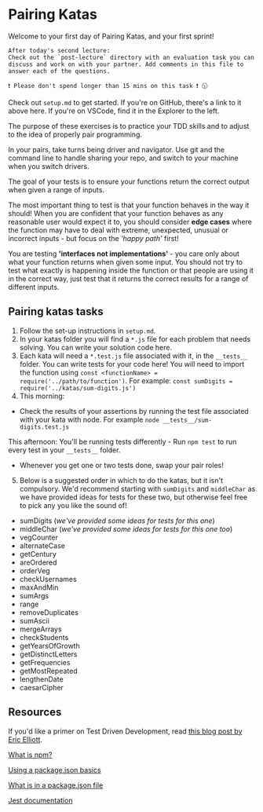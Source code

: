 # Pairing Katas

Welcome to your first day of Pairing Katas, and your first sprint!

```
After today's second lecture:
Check out the `post-lecture` directory with an evaluation task you can discuss and work on with your partner. Add comments in this file to answer each of the questions.

❗ Please don't spend longer than 15 mins on this task ❗ 🕥
```

Check out `setup.md` to get started. If you're on GitHub, there's a link to it above here. If you're on VSCode, find it in the Explorer to the left.

The purpose of these exercises is to practice your TDD skills and to adjust to the idea of properly pair programming.

In your pairs, take turns being driver and navigator. Use git and the command line to handle sharing your repo, and switch to your machine when you switch drivers.

The goal of your tests is to ensure your functions return the correct output when given a range of inputs.

The most important thing to test is that your function behaves in the way it should! When you are confident that your function behaves as any reasonable user would expect it to, you should consider **edge cases** where the function may have to deal with extreme, unexpected, unusual or incorrect inputs - but focus on the _'happy path'_ first!

You are testing **'interfaces not implementations'** - you care only about what your function returns when given some input. You should not try to test what exactly is happening inside the function or that people are using it in the correct way, just test that it returns the correct results for a range of different inputs.

## Pairing katas tasks

1. Follow the set-up instructions in `setup.md`.
2. In your katas folder you will find a `*.js` file for each problem that needs solving. You can write your solution code here.
3. Each kata will need a `*.test.js` file associated with it, in the `__tests__` folder. You can write tests for your code here! You will need to import the function using `const <functionName> = require('../path/to/function')`. For example: `const sumDigits = require('../katas/sum-digits.js')`
4. This morning:

- Check the results of your assertions by running the test file associated with your kata with node. For example `node __tests__/sum-digits.test.js`

This afternoon:
You'll be running tests differently - Run `npm test` to run every test in your `__tests__` folder.

- Whenever you get one or two tests done, swap your pair roles!

5. Below is a suggested order in which to do the katas, but it isn't compulsory. We'd recommend starting with `sumDigits` and `middleChar` as we have provided ideas for tests for these two, but otherwise feel free to pick any you like the sound of!

- sumDigits (_we've provided some ideas for tests for this one_)
- middleChar (_we've provided some ideas for tests for this one too_)
- vegCounter
- alternateCase
- getCentury
- areOrdered
- orderVeg
- checkUsernames
- maxAndMin
- sumArgs
- range
- removeDuplicates
- sumAscii
- mergeArrays
- checkStudents
- getYearsOfGrowth
- getDistinctLetters
- getFrequencies
- getMostRepeated
- lengthenDate
- caesarCipher

## Resources

If you'd like a primer on Test Driven Development, read [this blog post by Eric Elliott](https://medium.com/javascript-scene/what-every-unit-test-needs-f6cd34d9836d).

[What is npm?](https://docs.npmjs.com/getting-started/what-is-npm)

[Using a package.json basics](https://docs.npmjs.com/getting-started/using-a-package.json)

[What is in a package.json file](https://docs.npmjs.com/files/package.json)

[Jest documentation](https://jestjs.io/docs/en/getting-started)
